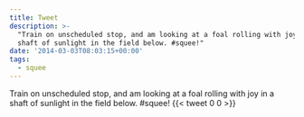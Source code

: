 ```yaml
---
title: Tweet
description: >-
  "Train on unscheduled stop, and am looking at a foal rolling with joy in a
  shaft of sunlight in the field below. #squee!"
date: '2014-03-03T08:03:15+00:00'
tags:
  - squee
---
```

Train on unscheduled stop, and am looking at a foal rolling with joy in a shaft of sunlight in the field below. #squee!
      {{< tweet 0 0 >}}
    
